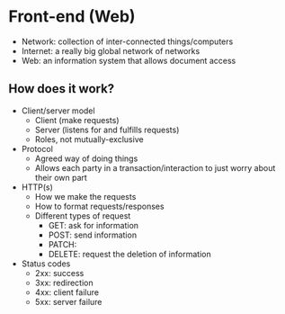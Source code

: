 # Front-end (Web)

- Network: collection of inter-connected things/computers
- Internet: a really big global network of networks
- Web: an information system that allows document access

## How does it work?

- Client/server model
	- Client (make requests)
	- Server (listens for and fulfills requests)
	- Roles, not mutually-exclusive
- Protocol
	- Agreed way of doing things
	- Allows each party in a transaction/interaction to just worry about their own part
- HTTP(s)
	- How we make the requests
	- How to format requests/responses
    - Different types of request
		- GET: ask for information
		- POST: send information
		- PATCH: 
		- DELETE: request the deletion of information
- Status codes
	- 2xx: success
	- 3xx: redirection
	- 4xx: client failure
	- 5xx: server failure